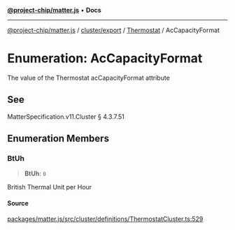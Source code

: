 [**@project-chip/matter.js**](../../../../../README.md) • **Docs**

***

[@project-chip/matter.js](../../../../../modules.md) / [cluster/export](../../../README.md) / [Thermostat](../README.md) / AcCapacityFormat

# Enumeration: AcCapacityFormat

The value of the Thermostat acCapacityFormat attribute

## See

MatterSpecification.v11.Cluster § 4.3.7.51

## Enumeration Members

### BtUh

> **BtUh**: `0`

British Thermal Unit per Hour

#### Source

[packages/matter.js/src/cluster/definitions/ThermostatCluster.ts:529](https://github.com/project-chip/matter.js/blob/7a8cbb56b87d4ccf34bec5a9a95ab40a1711324f/packages/matter.js/src/cluster/definitions/ThermostatCluster.ts#L529)
